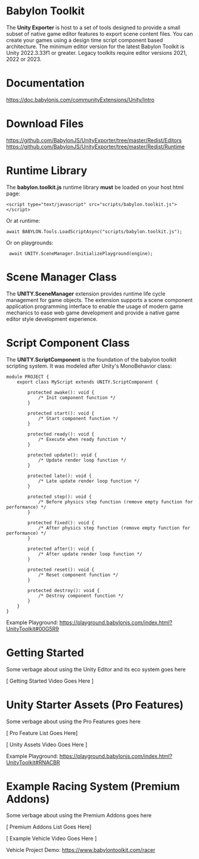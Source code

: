 # Babylon Toolkit

The **Unity Exporter** is host to a set of tools designed to provide a small subset of native game editor features to export scene content files. You can create your games using a design time script component based architecture. The minimum editor version for the latest Babylon Toolkit is Unity 2022.3.33f1 or greater. Legacy toolkits require editor versions 2021, 2022 or 2023.


# Documentation

https://doc.babylonjs.com/communityExtensions/Unity/Intro


# Download Files

https://github.com/BabylonJS/UnityExporter/tree/master/Redist/Editors
https://github.com/BabylonJS/UnityExporter/tree/master/Redist/Runtime


# Runtime Library

The **babylon.toolkit.js** runtime library **must** be loaded on your host html page:

```
<script type="text/javascript" src="scripts/babylon.toolkit.js"></script>
```

Or at runtime:
```
await BABYLON.Tools.LoadScriptAsync("scripts/babylon.toolkit.js");
```

Or on playgrounds:
```
 await UNITY.SceneManager.InitializePlayground(engine);
```


# Scene Manager Class

The **UNITY.SceneManager** extension provides runtime life cycle management for game objects. The extension supports a scene component application programming interface to enable the usage of modern game mechanics to ease web game development and provide a native game editor style development experience.


# Script Component Class

The **UNITY.ScriptComponent** is the foundation of the babylon toolkit scripting system. It was modeled after Unity's MonoBehavior class:
```
module PROJECT {
    export class MyScript extends UNITY.ScriptComponent {

        protected awake(): void {
            /* Init component function */
        }

        protected start(): void {
            /* Start component function */
        }

        protected ready(): void {
            /* Execute when ready function */
        }

        protected update(): void {
            /* Update render loop function */
        }

        protected late(): void {
            /* Late update render loop function */
        }

        protected step(): void {
            /* Before physics step function (remove empty function for performance) */
        }

        protected fixed(): void {
            /* After physics step function (remove empty function for performance) */
        }

        protected after(): void {
            /* After update render loop function */
        }

        protected reset(): void {
            /* Reset component function */
        }

        protected destroy(): void {
            /* Destroy component function */
        }
    }
}
```
Example Playground: https://playground.babylonjs.com/index.html?UnityToolkit#00G5R9


# Getting Started

Some verbage about using the Unity Editor and its eco system goes here

[ Getting Started Video Goes Here ]


# Unity Starter Assets (Pro Features)

Some verbage about using the Pro Features goes here

[ Pro Feature List Goes Here]

[ Unity Assets Video Goes Here ]

Example Playground: https://playground.babylonjs.com/index.html?UnityToolkit#RNACBR


# Example Racing System (Premium Addons)

Some verbage about using the Premium Addons goes here

[ Premium Addons List Goes Here]

[ Example Vehicle Video Goes Here ]

Vehicle Project Demo: https://www.babylontoolkit.com/racer

